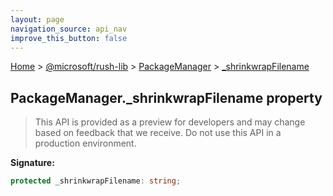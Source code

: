 ```yaml
---
layout: page
navigation_source: api_nav
improve_this_button: false
---
```



[Home](./index.md) &gt; [@microsoft/rush-lib](./rush-lib.md) &gt; [PackageManager](./rush-lib.packagemanager.md) &gt; [\_shrinkwrapFilename](./rush-lib.packagemanager._shrinkwrapfilename.md)

## PackageManager.\_shrinkwrapFilename property

> This API is provided as a preview for developers and may change based on feedback that we receive. Do not use this API in a production environment.
>

<b>Signature:</b>

```typescript
protected _shrinkwrapFilename: string;
```
